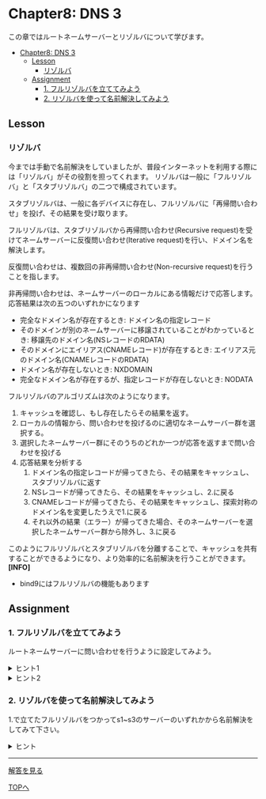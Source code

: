 # Chapter8: DNS 3

この章ではルートネームサーバーとリゾルバについて学びます。

- [Chapter8: DNS 3](#chapter8-dns-3)
	- [Lesson](#lesson)
		- [リゾルバ](#リゾルバ)
	- [Assignment](#assignment)
		- [1. フルリゾルバを立ててみよう](#1-フルリゾルバを立ててみよう)
		- [2. リゾルバを使って名前解決してみよう](#2-リゾルバを使って名前解決してみよう)

## Lesson

### リゾルバ

今までは手動で名前解決をしていましたが、普段インターネットを利用する際には「リゾルバ」がその役割を担ってくれます。
リゾルバは一般に「フルリゾルバ」と「スタブリゾルバ」の二つで構成されています。

スタブリゾルバは、一般に各デバイスに存在し、フルリゾルバに「再帰問い合わせ」を投げ、その結果を受け取ります。

フルリゾルバは、スタブリゾルバから再帰問い合わせ(Recursive request)を受けてネームサーバーに反復問い合わせ(Iterative request)を行い、ドメイン名を解決します。

反復問い合わせは、複数回の非再帰問い合わせ(Non-recursive request)を行うことを指します。

非再帰問い合わせは、ネームサーバーのローカルにある情報だけで応答します。応答結果は次の五つのいずれかになります
- 完全なドメイン名が存在するとき: ドメイン名の指定レコード 
- そのドメインが別のネームサーバーに移譲されていることがわかっているとき: 移譲先のドメイン名(NSレコードのRDATA)
- そのドメインにエイリアス(CNAMEレコード)が存在するとき: エイリアス元のドメイン名(CNAMEレコードのRDATA)
- ドメイン名が存在しないとき: NXDOMAIN
- 完全なドメイン名が存在するが、指定レコードが存在しないとき: NODATA

フルリゾルバのアルゴリズムは次のようになります。
1. キャッシュを確認し、もし存在したらその結果を返す。
2. ローカルの情報から、問い合わせを投げるのに適切なネームサーバー群を選択する。
3. 選択したネームサーバー群にそのうちのどれか一つが応答を返すまで問い合わせを投げる
4. 応答結果を分析する
   1.  ドメイン名の指定レコードが帰ってきたら、その結果をキャッシュし、スタブリゾルバに返す
   2.  NSレコードが帰ってきたら、その結果をキャッシュし、2.に戻る
   3.  CNAMEレコードが帰ってきたら、その結果をキャッシュし、探索対称のドメイン名を変更したうえで1.に戻る
   4.  それ以外の結果（エラー）が帰ってきた場合、そのネームサーバーを選択したネームサーバー群から除外し、3.に戻る

このようにフルリゾルバとスタブリゾルバを分離することで、キャッシュを共有することができるようになり、より効率的に名前解決を行うことができます。
**[INFO]**
- bind9にはフルリゾルバの機能もあります
## Assignment

### 1. フルリゾルバを立ててみよう
ルートネームサーバーに問い合わせを行うように設定してみよう。
<details>
<summary>ヒント1</summary>
`named.conf.default-zones`を見るといいでしょう
</details>

<details>
<summary>ヒント2</summary>
`bind9 ルートネームサーバー 設定`などで調べるといいでしょう
</details>


### 2. リゾルバを使って名前解決してみよう
1.で立てたフルリゾルバをつかってs1~s3のサーバーのいずれかから名前解決をしてみて下さい。
<details>
<summary>ヒント</summary>
スタブリゾルバの設定は`/etc/resolv.conf`に書くことができます。
</details>



***

[解答を見る](../solutions/dhcp/README.md)

[TOPへ](../README.md)
